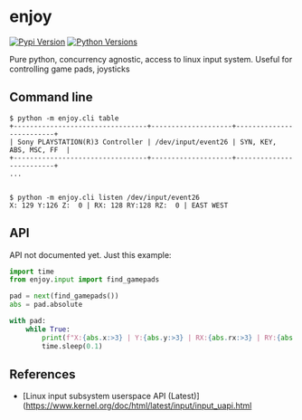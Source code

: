 # enjoy

[![Pypi Version](https://img.shields.io/pypi/v/enjoy.svg)](https://pypi.python.org/pypi/enjoy)
[![Python Versions](https://img.shields.io/pypi/pyversions/enjoy.svg)](https://pypi.python.org/pypi/enjoy)

Pure python, concurrency agnostic, access to linux input system. Useful for controlling game pads, joysticks

## Command line

```
$ python -m enjoy.cli table
+---------------------------------+--------------------+-------------------------+
| Sony PLAYSTATION(R)3 Controller | /dev/input/event26 | SYN, KEY, ABS, MSC, FF  |
+---------------------------------+--------------------+-------------------------+
...


$ python -m enjoy.cli listen /dev/input/event26
X: 129 Y:126 Z:  0 | RX: 128 RY:128 RZ:  0 | EAST WEST
```

## API

API not documented yet. Just this example:

```python
import time
from enjoy.input import find_gamepads

pad = next(find_gamepads())
abs = pad.absolute

with pad:
    while True:
	    print(f"X:{abs.x:>3} | Y:{abs.y:>3} | RX:{abs.rx:>3} | RY:{abs.ry:>3}", end="\r", flush=True)
	    time.sleep(0.1)
```

## References

* [Linux input subsystem userspace API (Latest)](https://www.kernel.org/doc/html/latest/input/input_uapi.html